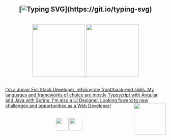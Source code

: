 <div align="center">
 
## [![Typing SVG](https://readme-typing-svg.demolab.com?font=Fira+Code&pause=1000&color=787E89&center=true&width=435&lines=Hello+there%2C+I'm+Nico.)](https://git.io/typing-svg)
 
</div> 

<br>

<div align="center">
  <a href="https://github.com/jesternook">
  <img height="165em" src="https://github-readme-stats.vercel.app/api?username=jesternook&show_icons=true&theme=material-palenight&include_all_commits=true&count_private=true&hide_border=true"/>
  <img height="165em" src="https://github-readme-stats.vercel.app/api/top-langs/?username=jesternook&layout=compact&langs_count=7&theme=material-palenight&hide_border=true"/>
</div>

## 

<div>
  
I'm a Junior Full Stack Developer, refining my front/back-end skills. My languages and frameworks of choice are mostly Typescript with Angular and Java with Spring. I'm also a UI Designer. Looking foward to new challenges and opportunities as a Web Developer!
<img align="right" src="https://64.media.tumblr.com/4a88e801b92c03d3e02d9d195a313fac/tumblr_n25rd2RQc71s3bc1no3_250.gifv" width="100px" height="100px">  
 
</div>
 
 ##
 
 <div align="center">
  
 <a href="https://www.linkedin.com/in/nico-rocha" target="_blank"><img src="https://user-images.githubusercontent.com/99574248/200412935-5274f608-fa64-4e43-ab4a-f42da1ef12f5.png" width="40px" height="40px" target="_blank"></a>
  <a href="mailto:jesternook@gmail.com" target="_blank"><img src="https://user-images.githubusercontent.com/99574248/200413036-d76e16de-bd61-47a8-928c-f8d93ecf7b39.png" width="40px" height="40px" target="_blank"></a> 

 </div>
